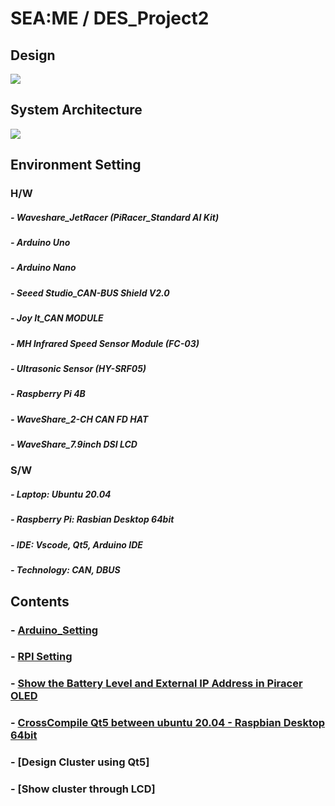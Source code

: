 # SEA:ME / DES_Project2

## Design
<img src = "https://github.com/Ho-mmd/DES_Project2/assets/55338823/f6a5366d-0a50-48cd-9aad-fbfc7fda2c96">

## System Architecture
<img src="https://github.com/Ho-mmd/DES_Project2/assets/55338823/9dc4cfc3-2f0c-45db-83cf-1ba8bcfc6712">

## Environment Setting
### H/W
##### - Waveshare_JetRacer (PiRacer_Standard AI Kit)
##### - Arduino Uno
##### - Arduino Nano
##### - Seeed Studio_CAN-BUS Shield V2.0
##### - Joy It_CAN MODULE
##### - MH Infrared Speed Sensor Module (FC-03)
##### - Ultrasonic Sensor (HY-SRF05)
##### - Raspberry Pi 4B
##### - WaveShare_2-CH CAN FD HAT
##### - WaveShare_7.9inch DSI LCD

### S/W
##### - Laptop: Ubuntu 20.04
##### - Raspberry Pi: Rasbian Desktop 64bit
##### - IDE: Vscode, Qt5, Arduino IDE
##### - Technology: CAN, DBUS

## Contents

### - [Arduino_Setting](https://github.com/Ho-mmd/DES_Project2/blob/main/Arduino/Arduino_Setting.md)

### - [RPI Setting](https://github.com/Ho-mmd/DES_Project2/blob/main/RPI_Can_Pydbus/RPI_Setting.md)

### - [Show the Battery Level and External IP Address in Piracer OLED](https://github.com/Ho-mmd/DES_Project2/blob/main/Piracer_OLED/battery_ip_in_OLED.md)

### - [CrossCompile Qt5 between ubuntu 20.04 - Raspbian Desktop 64bit](https://github.com/Ho-mmd/DES_Project2/blob/main/DashBoard_sLee_main/Crosscompile.md)

### - [Design Cluster using Qt5]

### - [Show cluster through LCD]
